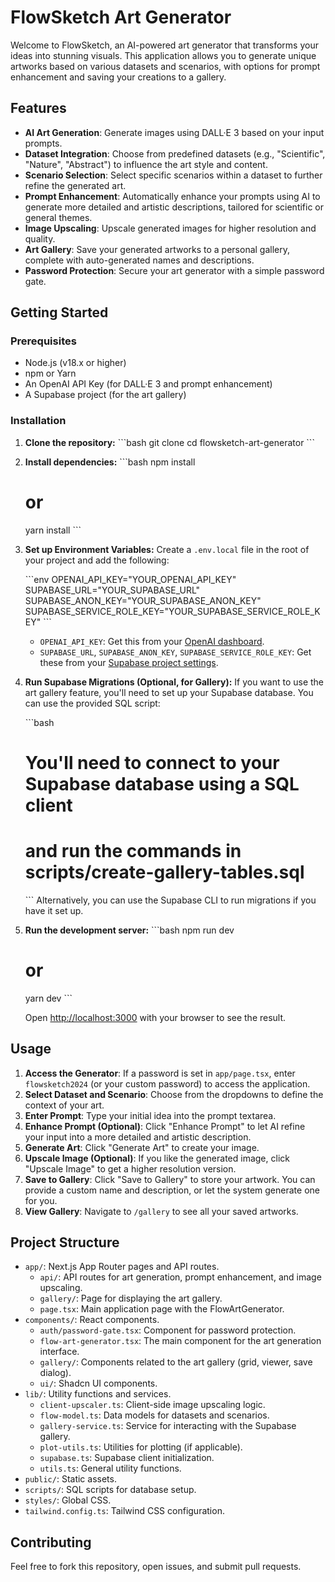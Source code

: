 # FlowSketch Art Generator

Welcome to FlowSketch, an AI-powered art generator that transforms your ideas into stunning visuals. This application allows you to generate unique artworks based on various datasets and scenarios, with options for prompt enhancement and saving your creations to a gallery.

## Features

- **AI Art Generation**: Generate images using DALL·E 3 based on your input prompts.
- **Dataset Integration**: Choose from predefined datasets (e.g., "Scientific", "Nature", "Abstract") to influence the art style and content.
- **Scenario Selection**: Select specific scenarios within a dataset to further refine the generated art.
- **Prompt Enhancement**: Automatically enhance your prompts using AI to generate more detailed and artistic descriptions, tailored for scientific or general themes.
- **Image Upscaling**: Upscale generated images for higher resolution and quality.
- **Art Gallery**: Save your generated artworks to a personal gallery, complete with auto-generated names and descriptions.
- **Password Protection**: Secure your art generator with a simple password gate.

## Getting Started

### Prerequisites

- Node.js (v18.x or higher)
- npm or Yarn
- An OpenAI API Key (for DALL·E 3 and prompt enhancement)
- A Supabase project (for the art gallery)

### Installation

1.  **Clone the repository:**
    \`\`\`bash
    git clone <repository-url>
    cd flowsketch-art-generator
    \`\`\`

2.  **Install dependencies:**
    \`\`\`bash
    npm install
    # or
    yarn install
    \`\`\`

3.  **Set up Environment Variables:**
    Create a `.env.local` file in the root of your project and add the following:

    \`\`\`env
    OPENAI_API_KEY="YOUR_OPENAI_API_KEY"
    SUPABASE_URL="YOUR_SUPABASE_URL"
    SUPABASE_ANON_KEY="YOUR_SUPABASE_ANON_KEY"
    SUPABASE_SERVICE_ROLE_KEY="YOUR_SUPABASE_SERVICE_ROLE_KEY"
    \`\`\`

    -   `OPENAI_API_KEY`: Get this from your [OpenAI dashboard](https://platform.openai.com/account/api-keys).
    -   `SUPABASE_URL`, `SUPABASE_ANON_KEY`, `SUPABASE_SERVICE_ROLE_KEY`: Get these from your [Supabase project settings](https://supabase.com/dashboard/project/_/settings/api).

4.  **Run Supabase Migrations (Optional, for Gallery):**
    If you want to use the art gallery feature, you'll need to set up your Supabase database. You can use the provided SQL script:

    \`\`\`bash
    # You'll need to connect to your Supabase database using a SQL client
    # and run the commands in scripts/create-gallery-tables.sql
    \`\`\`
    Alternatively, you can use the Supabase CLI to run migrations if you have it set up.

5.  **Run the development server:**
    \`\`\`bash
    npm run dev
    # or
    yarn dev
    \`\`\`

    Open [http://localhost:3000](http://localhost:3000) with your browser to see the result.

## Usage

1.  **Access the Generator**: If a password is set in `app/page.tsx`, enter `flowsketch2024` (or your custom password) to access the application.
2.  **Select Dataset and Scenario**: Choose from the dropdowns to define the context of your art.
3.  **Enter Prompt**: Type your initial idea into the prompt textarea.
4.  **Enhance Prompt (Optional)**: Click "Enhance Prompt" to let AI refine your input into a more detailed and artistic description.
5.  **Generate Art**: Click "Generate Art" to create your image.
6.  **Upscale Image (Optional)**: If you like the generated image, click "Upscale Image" to get a higher resolution version.
7.  **Save to Gallery**: Click "Save to Gallery" to store your artwork. You can provide a custom name and description, or let the system generate one for you.
8.  **View Gallery**: Navigate to `/gallery` to see all your saved artworks.

## Project Structure

-   `app/`: Next.js App Router pages and API routes.
    -   `api/`: API routes for art generation, prompt enhancement, and image upscaling.
    -   `gallery/`: Page for displaying the art gallery.
    -   `page.tsx`: Main application page with the FlowArtGenerator.
-   `components/`: React components.
    -   `auth/password-gate.tsx`: Component for password protection.
    -   `flow-art-generator.tsx`: The main component for the art generation interface.
    -   `gallery/`: Components related to the art gallery (grid, viewer, save dialog).
    -   `ui/`: Shadcn UI components.
-   `lib/`: Utility functions and services.
    -   `client-upscaler.ts`: Client-side image upscaling logic.
    -   `flow-model.ts`: Data models for datasets and scenarios.
    -   `gallery-service.ts`: Service for interacting with the Supabase gallery.
    -   `plot-utils.ts`: Utilities for plotting (if applicable).
    -   `supabase.ts`: Supabase client initialization.
    -   `utils.ts`: General utility functions.
-   `public/`: Static assets.
-   `scripts/`: SQL scripts for database setup.
-   `styles/`: Global CSS.
-   `tailwind.config.ts`: Tailwind CSS configuration.

## Contributing

Feel free to fork this repository, open issues, and submit pull requests.
